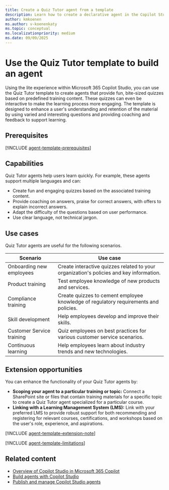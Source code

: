 ```yaml
---
title: Create a Quiz Tutor agent from a template
description: Learn how to create a declarative agent in the Copilot Studio with the Quiz Tutor template.
author: kmkoenen
ms.author: v-koenenkaty
ms.topic: conceptual
ms.localizationpriority: medium
ms.date: 09/09/2025
---
```


# Use the Quiz Tutor template to build an agent

Using the lite experience within Microsoft 365 Copilot Studio, you can use the Quiz Tutor template to create agents that provide fun, bite-sized quizzes based on predefined training content. These quizzes can even be interactive to make the learning process more engaging. The template is designed to enhance a user's understanding and retention of the material by using varied and interesting questions and providing coaching and feedback to support learning.

## Prerequisites

[!INCLUDE [agent-template-prerequisites](includes/agent-template-prerequisites.md)]

## Capabilities

Quiz Tutor agents help users learn quickly. For example, these agents support multiple languages and can:

- Create fun and engaging quizzes based on the associated training content.
- Provide coaching on answers, praise for correct answers, with offers to explain incorrect answers.
- Adapt the difficulty of the questions based on user performance.
- Use clear language, not technical jargon.

## Use cases

Quiz Tutor agents are useful for the following scenarios.

| **Scenario** | **Use case** |
| -----------  | -----------  |
| Onboarding new employees   | Create interactive quizzes related to your organization's policies and key information. |
| Product training   | Test employee knowledge of new products and services. |
| Compliance training | Create quizzes to cement employee knowledge of regulatory requirements and policies. |
| Skill development    | Help employees develop and improve their skills. |
| Customer Service training | Quiz employees on best practices for various customer service scenarios. |
| Continuous learning   | Help employees learn about industry trends and new technologies.  |

## Extension opportunities

You can enhance the functionality of your Quiz Tutor agents by:

- **Scoping your agent to a particular training or topic:** Connect a SharePoint site or files that contain training materials for a specific topic to create a Quiz Tutor agent specialized for a particular course.
- **Linking with a Learning Management System (LMS):** Link with your preferred LMS to provide robust support for both recommending and registering for relevant courses, certifications, and workshops based on the user's role, experience, and aspirations.

<!-- Note about IT involvement -->
[!INCLUDE [agent-template-extension-note](includes/agent-template-extension-note.md)]

<!-- Limitations -->
[!INCLUDE [agent-template-limitations](includes/agent-template-limitations.md)]

## Related content

- [Overview of Copilot Studio in Microsoft 365 Copilot](copilot-studio-lite.md)
- [Build agents with Copilot Studio](copilot-studio-lite-build.md)
- [Publish and manage Copilot Studio agents](copilot-studio-lite-publish-agent.md)
